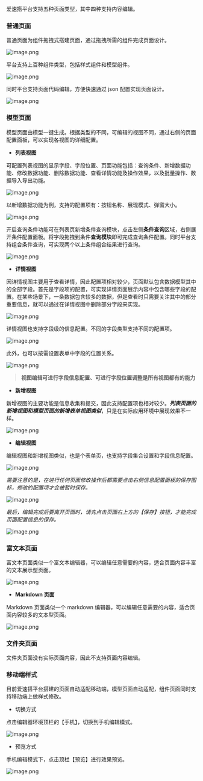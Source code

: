 爱速搭平台支持五种页面类型，其中四种支持内容编辑。

### 普通页面

普通页面为组件拖拽式搭建页面，通过拖拽所需的组件完成页面设计。

![image.png](../../static/img/操作指南/页面设计/页面类型说明/image_df9645e.png)

平台支持上百种组件类型，包括样式组件和模型组件。

![image.png](../../static/img/操作指南/页面设计/页面类型说明/image_2858aa6.png)

同时平台支持页面代码编辑，方便快速通过 json 配置实现页面设计。

![image.png](../../static/img/操作指南/页面设计/页面类型说明/image_f0194de.png)

### 模型页面

模型页面由模型一键生成。根据类型的不同，可编辑的视图不同，通过右侧的页面配置面板，可以实现各视图的详细配置。

- **列表视图**

可配置列表视图的显示字段、字段位置、页面功能包括：查询条件、新增数据功能、修改数据功能、删除数据功能、查看详情功能及操作效果，以及批量操作、数据导入导出功能。

![image.png](../../static/img/操作指南/页面设计/页面类型说明/image_989e183.png)

以新增数据功能为例，支持的配置项有：按钮名称、展现模式、弹窗大小。

![image.png](../../static/img/操作指南/页面设计/页面类型说明/image_76b7414.png)

开启查询条件功能可在列表页新增条件查询模块，点击左侧**条件查询**区域，右侧展开条件配置面板。将字段拖拽到条件**查询模块**即可完成查询条件配置。同时平台支持组合条件查询，可实现两个以上条件组合结果进行查询。

![image.png](../../static/img/操作指南/页面设计/页面类型说明/image_b40d106.png)

- **详情视图**

因详情视图主要用于查看详情，因此配置项相对较少，页面默认包含数据模型其中的全部字段。首先是字段项的配置，可实现详情页面展示内容中包含哪些字段的配置。在某些场景下，一条数据包含较多的数据，但是查看时只需要关注其中的部分重要信息，就可以通过在详情视图中删除部分字段来实现。

![image.png](../../static/img/操作指南/页面设计/页面类型说明/image_c1c8694.png)

详情视图也支持字段级的信息配置。不同的字段类型支持不同的配置项。

![image.png](../../static/img/操作指南/页面设计/页面类型说明/image_8ac283d.png)

此外，也可以按需设置表单中字段的位置关系。

![image.png](../../static/img/操作指南/页面设计/页面类型说明/image_da87700.png)

> **视图编辑可进行字段信息配置、可进行字段位置调整是所有视图都有的能力**

- **新增视图**

新增视图的主要功能是信息收集和提交，因此支持配置项也相对较少。**_列表页面的新增视图和模型页面的新增表单视图类似_**，只是在实际应用环境中展现效果不一样。

![image.png](../../static/img/操作指南/页面设计/页面类型说明/image_ed144af.png)

- **编辑视图**

编辑视图和新增视图类似，也是个表单页，也支持字段集合设置和字段信息配置。

![image.png](../../static/img/操作指南/页面设计/页面类型说明/image_f77c31b.png)

_需要注意的是，在进行任何页面修改操作后都需要点击右侧信息配置面板的保存图标，修改的配置项才会被暂时保存。_

![image.png](../../static/img/操作指南/页面设计/页面类型说明/image_1de02a1.png)

_最后，编辑完成后要离开页面时，请先点击页面右上方的【保存】按钮，才能完成页面配置信息的保存。_

![image.png](../../static/img/操作指南/页面设计/页面类型说明/image_5c2bd32.png)

### 富文本页面

富文本页面类似一个富文本编辑器，可以编辑任意需要的内容，适合页面内容丰富的文本展示型页面。

![image.png](../../static/img/操作指南/页面设计/页面类型说明/image_1c33b34.png)

- **Markdown 页面**

Markdown 页面类似一个 markdown 编辑器，可以编辑任意需要的内容，适合页面内容较多的文本型页面。

![image.png](../../static/img/操作指南/页面设计/页面类型说明/image_ca3ac82.png)

### 文件夹页面

文件夹页面没有实际页面内容，因此不支持页面内容编辑。

### 移动端样式

目前爱速搭平台搭建的页面自动适配移动端，模型页面自动适配，组件页面同时支持移动端上做样式修改。

- 切换方式

点击编辑器环境顶栏的【手机】，切换到手机编辑模式。

![image.png](../../static/img/操作指南/页面设计/页面类型说明/image_c4fba5c.png)

- 预览方式

手机编辑模式下，点击顶栏【预览】进行效果预览。

![image.png](../../static/img/操作指南/页面设计/页面类型说明/image_ead195f.png)
